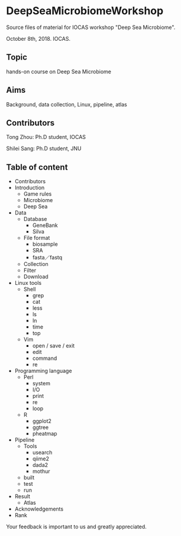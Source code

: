 # DeepSeaMicrobiomeWorkshop

Source files of material for IOCAS workshop "Deep Sea Microbiome".

October 8th, 2018. IOCAS.


## Topic

hands-on course on Deep Sea Microbiome


## Aims

Background, data collection, Linux, pipeline, atlas


## Contributors

Tong Zhou: Ph.D student, IOCAS

Shilei Sang: Ph.D student, JNU


## Table of content
- Contributors
- Introduction
  - Game rules
  - Microbiome
  - Deep Sea
- Data
  - Database
    - GeneBank
    - Silva
  - File format
    - biosample
    - SRA
    - fasta／fastq
  - Collection
  - Filter
  - Download
- Linux tools
  - Shell
    - grep
    - cat
    - less
    - ls
    - ln
    - time
    - top
  - Vim
    - open / save / exit
    - edit
    - command
    - re
- Programming language
  - Perl
    - system
    - I/O
    - print
    - re
    - loop
  - R
    - ggplot2
    - ggtree
    - pheatmap
- Pipeline
  - Tools
    - usearch
    - qiime2
    - dada2
    - mothur
  - built
  - test
  - run
- Result
  - Atlas
- Acknowledgements
- Rank

Your feedback is important to us and greatly appreciated.

